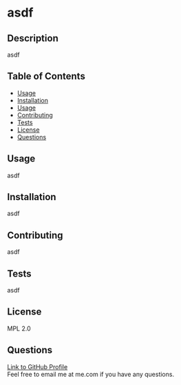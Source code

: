 # asdf
    
  ## Description
  asdf
  
  ## Table of Contents
  - [Usage](#Usage)
  - [Installation](#Installation)
  - [Usage](#Usage)
  - [Contributing](#Contributing)
  - [Tests](#Tests)
  - [License](#License)
  - [Questions](#Questions)
  
  ## Usage
  asdf
  
  ## Installation
  asdf
  
  ## Contributing 
  asdf
  
  ## Tests
  asdf
  
  ## License
  MPL 2.0
  
  ## Questions
  [Link to GitHub Profile](https://github.com/asdf)<br/>
  Feel free to email me at me.com if you have any questions.


